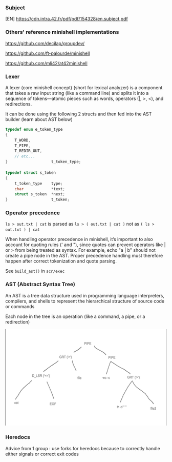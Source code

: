### Subject

[EN] https://cdn.intra.42.fr/pdf/pdf/154328/en.subject.pdf

### Others' reference minishell implementations

https://github.com/decilap/groupdev/

https://github.com/ft-palourde/minishell

https://github.com/mli42/at42minishell

### Lexer

A lexer (core minishell concept) (short for lexical analyzer) is a component that takes a raw input string (like a command line) and splits it into a sequence of tokens—atomic pieces such as words, operators (|, >, <), and redirections.

It can be done using the following 2 structs and then fed into the AST builder (learn about AST below)

```c
typedef enum e_token_type
{
	T_WORD,
	T_PIPE,
	T_REDIR_OUT,
    // etc...
}					t_token_type;

typedef struct s_token
{
	t_token_type	type;
	char			*text;
	struct s_token	*next;
}					t_token;
```

### Operator precedence

`ls > out.txt | cat` is parsed as `ls > ( out.txt | cat )` not as `( ls > out.txt ) | cat`

When handling operator precedence in minishell, it’s important to also account for quoting rules (' and "), since quotes can prevent operators like | or > from being treated as syntax. For example, echo "a | b" should not create a pipe node in the AST. Proper precedence handling must therefore happen after correct tokenization and quote parsing.

See `build_ast()` in `scr/exec`

### AST (Abstract Syntax Tree)

An AST is a tree data structure used in programming language interpreters, compilers, and shells to represent the hierarchical structure of source code or commands

Each node in the tree is an operation (like a command, a pipe, or a redirection)

![AST for Minishell](https://raw.githubusercontent.com/arilebedey/42Paris/refs/heads/main/minishell/The%20Minishell%20Abstract%20Syntaxt%20Tree.png)

### Heredocs

Advice from 1 group : use forks for heredocs because to correctly handle either signals or correct exit codes
